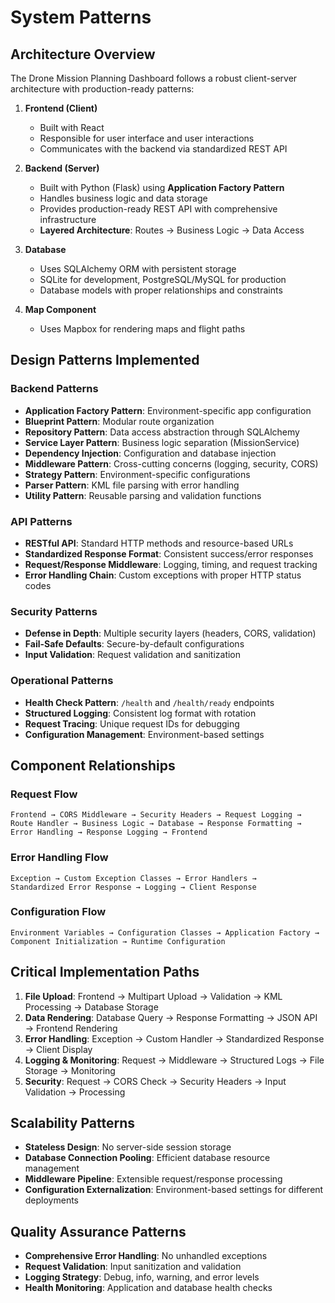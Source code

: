 # System Patterns

## Architecture Overview
The Drone Mission Planning Dashboard follows a robust client-server architecture with production-ready patterns:

1. **Frontend (Client)**
   - Built with React
   - Responsible for user interface and user interactions
   - Communicates with the backend via standardized REST API

2. **Backend (Server)**
   - Built with Python (Flask) using **Application Factory Pattern**
   - Handles business logic and data storage
   - Provides production-ready REST API with comprehensive infrastructure
   - **Layered Architecture**: Routes → Business Logic → Data Access

3. **Database**
   - Uses SQLAlchemy ORM with persistent storage
   - SQLite for development, PostgreSQL/MySQL for production
   - Database models with proper relationships and constraints

4. **Map Component**
   - Uses Mapbox for rendering maps and flight paths

## Design Patterns Implemented

### Backend Patterns
- **Application Factory Pattern**: Environment-specific app configuration
- **Blueprint Pattern**: Modular route organization
- **Repository Pattern**: Data access abstraction through SQLAlchemy
- **Service Layer Pattern**: Business logic separation (MissionService)
- **Dependency Injection**: Configuration and database injection
- **Middleware Pattern**: Cross-cutting concerns (logging, security, CORS)
- **Strategy Pattern**: Environment-specific configurations
- **Parser Pattern**: KML file parsing with error handling
- **Utility Pattern**: Reusable parsing and validation functions

### API Patterns
- **RESTful API**: Standard HTTP methods and resource-based URLs
- **Standardized Response Format**: Consistent success/error responses
- **Request/Response Middleware**: Logging, timing, and request tracking
- **Error Handling Chain**: Custom exceptions with proper HTTP status codes

### Security Patterns
- **Defense in Depth**: Multiple security layers (headers, CORS, validation)
- **Fail-Safe Defaults**: Secure-by-default configurations
- **Input Validation**: Request validation and sanitization

### Operational Patterns
- **Health Check Pattern**: `/health` and `/health/ready` endpoints
- **Structured Logging**: Consistent log format with rotation
- **Request Tracing**: Unique request IDs for debugging
- **Configuration Management**: Environment-based settings

## Component Relationships

### Request Flow
```
Frontend → CORS Middleware → Security Headers → Request Logging → 
Route Handler → Business Logic → Database → Response Formatting → 
Error Handling → Response Logging → Frontend
```

### Error Handling Flow
```
Exception → Custom Exception Classes → Error Handlers → 
Standardized Error Response → Logging → Client Response
```

### Configuration Flow
```
Environment Variables → Configuration Classes → Application Factory → 
Component Initialization → Runtime Configuration
```

## Critical Implementation Paths

1. **File Upload**: Frontend → Multipart Upload → Validation → KML Processing → Database Storage
2. **Data Rendering**: Database Query → Response Formatting → JSON API → Frontend Rendering
3. **Error Handling**: Exception → Custom Handler → Standardized Response → Client Display
4. **Logging & Monitoring**: Request → Middleware → Structured Logs → File Storage → Monitoring
5. **Security**: Request → CORS Check → Security Headers → Input Validation → Processing

## Scalability Patterns
- **Stateless Design**: No server-side session storage
- **Database Connection Pooling**: Efficient database resource management
- **Middleware Pipeline**: Extensible request/response processing
- **Configuration Externalization**: Environment-based settings for different deployments

## Quality Assurance Patterns
- **Comprehensive Error Handling**: No unhandled exceptions
- **Request Validation**: Input sanitization and validation
- **Logging Strategy**: Debug, info, warning, and error levels
- **Health Monitoring**: Application and database health checks
